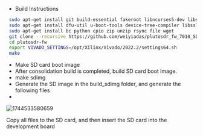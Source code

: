 
* Build Instructions
```bash
 sudo apt-get install git build-essential fakeroot libncurses5-dev libssl-dev ccache
 sudo apt-get install dfu-util u-boot-tools device-tree-compiler libssl1.0-dev mtools
 sudo apt-get install bc python cpio zip unzip rsync file wget
 git clone --recursive https://github.com/weiyiadas/plutosdr_fw_7010_SDR.git
 cd plutosdr-fw
 export VIVADO_SETTINGS=/opt/Xilinx/Vivado/2022.2/settings64.sh
 make

```


* Make SD card boot image
* After consolidation build is completed, build SD card boot image.
* make sdimg
* Generate the SD image in the build_sdimg folder, and generate the following files
* 
![1744533580659](https://github.com/user-attachments/assets/fa599cc4-be92-48e0-b6b3-710a280cb6fa)

Copy all files to the SD card, and then insert the SD card into the development board
